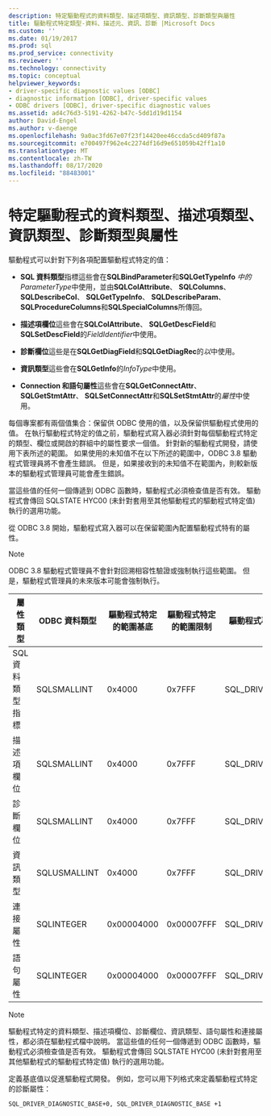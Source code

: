 ```yaml
---
description: 特定驅動程式的資料類型、描述項類型、資訊類型、診斷類型與屬性
title: 驅動程式特定類型-資料、描述元、資訊、診斷 |Microsoft Docs
ms.custom: ''
ms.date: 01/19/2017
ms.prod: sql
ms.prod_service: connectivity
ms.reviewer: ''
ms.technology: connectivity
ms.topic: conceptual
helpviewer_keywords:
- driver-specific diagnostic values [ODBC]
- diagnostic information [ODBC], driver-specific values
- ODBC drivers [ODBC], driver-specific diagnostic values
ms.assetid: ad4c76d3-5191-4262-b47c-5dd1d19d1154
author: David-Engel
ms.author: v-daenge
ms.openlocfilehash: 9a0ac3fd67e07f23f14420ee46ccda5cd409f87a
ms.sourcegitcommit: e700497f962e4c2274df16d9e651059b42ff1a10
ms.translationtype: MT
ms.contentlocale: zh-TW
ms.lasthandoff: 08/17/2020
ms.locfileid: "88483001"
---
```

# <a name="driver-specific-data-types-descriptor-types-information-types-diagnostic-types-and-attributes"></a>特定驅動程式的資料類型、描述項類型、資訊類型、診斷類型與屬性
驅動程式可以針對下列各項配置驅動程式特定的值：  
  
-   **SQL 資料類型**指標這些會在**SQLBindParameter**和**SQLGetTypeInfo** *中的* *ParameterType*中使用，並由**SQLColAttribute**、 **SQLColumns**、 **SQLDescribeCol**、 **SQLGetTypeInfo**、 **SQLDescribeParam**、 **SQLProcedureColumns**和**SQLSpecialColumns**所傳回。  
  
-   **描述項欄位**這些會在**SQLColAttribute**、 **SQLGetDescField**和**SQLSetDescField**的*FieldIdentifier*中使用。  
  
-   **診斷欄位**這些是在**SQLGetDiagField**和**SQLGetDiagRec**的*以*中使用。  
  
-   **資訊類型**這些會在**SQLGetInfo**的*InfoType*中使用。  
  
-   **Connection 和語句屬性**這些會在**SQLGetConnectAttr**、 **SQLGetStmtAttr**、 **SQLSetConnectAttr**和**SQLSetStmtAttr**的*屬性*中使用。  
  
 每個專案都有兩個值集合：保留供 ODBC 使用的值，以及保留供驅動程式使用的值。 在執行驅動程式特定的值之前，驅動程式寫入器必須針對每個驅動程式特定的類型、欄位或開啟的群組中的屬性要求一個值。 針對新的驅動程式開發，請使用下表所述的範圍。 如果使用的未知值不在以下所述的範圍中，ODBC 3.8 驅動程式管理員將不會產生錯誤。 但是，如果接收到的未知值不在範圍內，則較新版本的驅動程式管理員可能會產生錯誤。  
  
 當這些值的任何一個傳遞到 ODBC 函數時，驅動程式必須檢查值是否有效。 驅動程式會傳回 SQLSTATE HYC00 (未針對套用至其他驅動程式的驅動程式特定值) 執行的選用功能。  
  
 從 ODBC 3.8 開始，驅動程式寫入器可以在保留範圍內配置驅動程式特有的屬性。  
  
> [!NOTE]  
>  ODBC 3.8 驅動程式管理員不會針對回溯相容性驗證或強制執行這些範圍。 但是，驅動程式管理員的未來版本可能會強制執行。  
  
|屬性類型|ODBC 資料類型|驅動程式特定的範圍基底|驅動程式特定的範圍限制|驅動程式專用值範圍基底的 ODBC 常數|  
|--------------------|--------------------|---------------------------------|----------------------------------|---------------------------------------------------------|  
|SQL 資料類型指標|SQLSMALLINT|0x4000|0x7FFF|SQL_DRIVER_SQL_TYPE_BASE|  
|描述項欄位|SQLSMALLINT|0x4000|0x7FFF|SQL_DRIVER_DESCRIPTOR_BASE|  
|診斷欄位|SQLSMALLINT|0x4000|0x7FFF|SQL_DRIVER_DIAGNOSTIC_BASE|  
|資訊類型|SQLUSMALLINT|0x4000|0x7FFF|SQL_DRIVER_INFO_TYPE_BASE|  
|連接屬性|SQLINTEGER|0x00004000|0x00007FFF|SQL_DRIVER_CONNECT_ATTR_BASE|  
|語句屬性|SQLINTEGER|0x00004000|0x00007FFF|SQL_DRIVER_STATEMENT_ATTR_BASE|  
  
> [!NOTE]  
>  驅動程式特定的資料類型、描述項欄位、診斷欄位、資訊類型、語句屬性和連接屬性，都必須在驅動程式檔中說明。 當這些值的任何一個傳遞到 ODBC 函數時，驅動程式必須檢查值是否有效。 驅動程式會傳回 SQLSTATE HYC00 (未針對套用至其他驅動程式的驅動程式特定值) 執行的選用功能。  
  
 定義基底值以促進驅動程式開發。 例如，您可以用下列格式來定義驅動程式特定的診斷屬性：  
  
```  
SQL_DRIVER_DIAGNOSTIC_BASE+0, SQL_DRIVER_DIAGNOSTIC_BASE +1  
```

